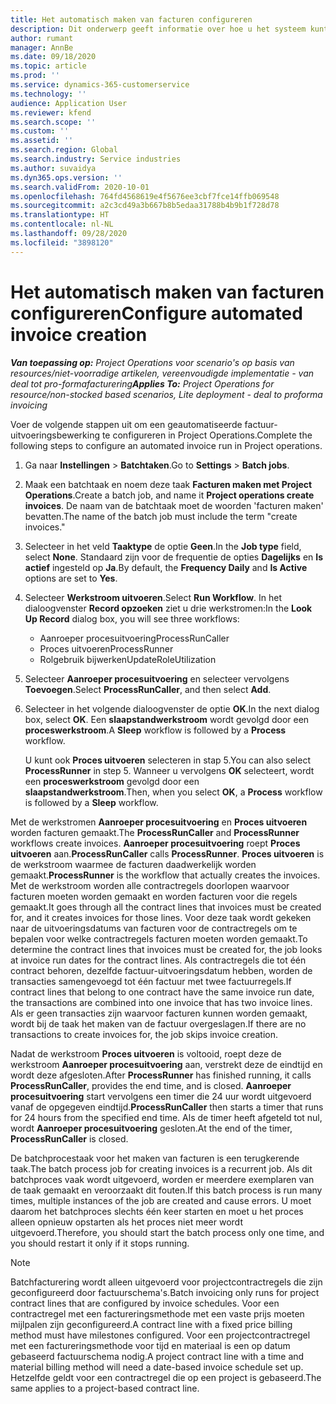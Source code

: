 ```yaml
---
title: Het automatisch maken van facturen configureren
description: Dit onderwerp geeft informatie over hoe u het systeem kunt configureren om automatisch facturen te genereren.
author: rumant
manager: AnnBe
ms.date: 09/18/2020
ms.topic: article
ms.prod: ''
ms.service: dynamics-365-customerservice
ms.technology: ''
audience: Application User
ms.reviewer: kfend
ms.search.scope: ''
ms.custom: ''
ms.assetid: ''
ms.search.region: Global
ms.search.industry: Service industries
ms.author: suvaidya
ms.dyn365.ops.version: ''
ms.search.validFrom: 2020-10-01
ms.openlocfilehash: 764fd4568619e4f5676ee3cbf7fce14ffb069548
ms.sourcegitcommit: a2c3cd49a3b667b8b5edaa31788b4b9b1f728d78
ms.translationtype: HT
ms.contentlocale: nl-NL
ms.lasthandoff: 09/28/2020
ms.locfileid: "3898120"
---
```

# <a name="configure-automated-invoice-creation"></a><span data-ttu-id="e1788-103">Het automatisch maken van facturen configureren</span><span class="sxs-lookup"><span data-stu-id="e1788-103">Configure automated invoice creation</span></span>

<span data-ttu-id="e1788-104">_**Van toepassing op:** Project Operations voor scenario's op basis van resources/niet-voorradige artikelen, vereenvoudigde implementatie - van deal tot pro-formafacturering_</span><span class="sxs-lookup"><span data-stu-id="e1788-104">_**Applies To:** Project Operations for resource/non-stocked based scenarios, Lite deployment - deal to proforma invoicing_</span></span>

<span data-ttu-id="e1788-105">Voer de volgende stappen uit om een geautomatiseerde factuur-uitvoeringsbewerking te configureren in Project Operations.</span><span class="sxs-lookup"><span data-stu-id="e1788-105">Complete the following steps to configure an automated invoice run in Project operations.</span></span>

1. <span data-ttu-id="e1788-106">Ga naar **Instellingen** \> **Batchtaken**.</span><span class="sxs-lookup"><span data-stu-id="e1788-106">Go to **Settings** \> **Batch jobs**.</span></span>
2. <span data-ttu-id="e1788-107">Maak een batchtaak en noem deze taak **Facturen maken met Project Operations**.</span><span class="sxs-lookup"><span data-stu-id="e1788-107">Create a batch job, and name it **Project operations create invoices**.</span></span> <span data-ttu-id="e1788-108">De naam van de batchtaak moet de woorden 'facturen maken' bevatten.</span><span class="sxs-lookup"><span data-stu-id="e1788-108">The name of the batch job must include the term "create invoices."</span></span>
3. <span data-ttu-id="e1788-109">Selecteer in het veld **Taaktype** de optie **Geen**.</span><span class="sxs-lookup"><span data-stu-id="e1788-109">In the **Job type** field, select **None**.</span></span> <span data-ttu-id="e1788-110">Standaard zijn voor de frequentie de opties **Dagelijks** en **Is actief** ingesteld op **Ja**.</span><span class="sxs-lookup"><span data-stu-id="e1788-110">By default, the **Frequency Daily** and **Is Active** options are set to **Yes**.</span></span>
4. <span data-ttu-id="e1788-111">Selecteer **Werkstroom uitvoeren**.</span><span class="sxs-lookup"><span data-stu-id="e1788-111">Select **Run Workflow**.</span></span> <span data-ttu-id="e1788-112">In het dialoogvenster **Record opzoeken** ziet u drie werkstromen:</span><span class="sxs-lookup"><span data-stu-id="e1788-112">In the **Look Up Record** dialog box, you will see three workflows:</span></span>

    - <span data-ttu-id="e1788-113">Aanroeper procesuitvoering</span><span class="sxs-lookup"><span data-stu-id="e1788-113">ProcessRunCaller</span></span>
    - <span data-ttu-id="e1788-114">Proces uitvoeren</span><span class="sxs-lookup"><span data-stu-id="e1788-114">ProcessRunner</span></span>
    - <span data-ttu-id="e1788-115">Rolgebruik bijwerken</span><span class="sxs-lookup"><span data-stu-id="e1788-115">UpdateRoleUtilization</span></span>

5. <span data-ttu-id="e1788-116">Selecteer **Aanroeper procesuitvoering** en selecteer vervolgens **Toevoegen**.</span><span class="sxs-lookup"><span data-stu-id="e1788-116">Select **ProcessRunCaller**, and then select **Add**.</span></span>
6. <span data-ttu-id="e1788-117">Selecteer in het volgende dialoogvenster de optie **OK**.</span><span class="sxs-lookup"><span data-stu-id="e1788-117">In the next dialog box, select **OK**.</span></span> <span data-ttu-id="e1788-118">Een **slaapstandwerkstroom** wordt gevolgd door een **proceswerkstroom**.</span><span class="sxs-lookup"><span data-stu-id="e1788-118">A **Sleep** workflow is followed by a **Process** workflow.</span></span>

    <span data-ttu-id="e1788-119">U kunt ook **Proces uitvoeren** selecteren in stap 5.</span><span class="sxs-lookup"><span data-stu-id="e1788-119">You can also select **ProcessRunner** in step 5.</span></span> <span data-ttu-id="e1788-120">Wanneer u vervolgens **OK** selecteert, wordt een **proceswerkstroom** gevolgd door een **slaapstandwerkstroom**.</span><span class="sxs-lookup"><span data-stu-id="e1788-120">Then, when you select **OK**, a **Process** workflow is followed by a **Sleep** workflow.</span></span>

<span data-ttu-id="e1788-121">Met de werkstromen **Aanroeper procesuitvoering** en **Proces uitvoeren** worden facturen gemaakt.</span><span class="sxs-lookup"><span data-stu-id="e1788-121">The **ProcessRunCaller** and **ProcessRunner** workflows create invoices.</span></span> <span data-ttu-id="e1788-122">**Aanroeper procesuitvoering** roept **Proces uitvoeren** aan.</span><span class="sxs-lookup"><span data-stu-id="e1788-122">**ProcessRunCaller** calls **ProcessRunner**.</span></span> <span data-ttu-id="e1788-123">**Proces uitvoeren** is de werkstroom waarmee de facturen daadwerkelijk worden gemaakt.</span><span class="sxs-lookup"><span data-stu-id="e1788-123">**ProcessRunner** is the workflow that actually creates the invoices.</span></span> <span data-ttu-id="e1788-124">Met de werkstroom worden alle contractregels doorlopen waarvoor facturen moeten worden gemaakt en worden facturen voor die regels gemaakt.</span><span class="sxs-lookup"><span data-stu-id="e1788-124">It goes through all the contract lines that invoices must be created for, and it creates invoices for those lines.</span></span> <span data-ttu-id="e1788-125">Voor deze taak wordt gekeken naar de uitvoeringsdatums van facturen voor de contractregels om te bepalen voor welke contractregels facturen moeten worden gemaakt.</span><span class="sxs-lookup"><span data-stu-id="e1788-125">To determine the contract lines that invoices must be created for, the job looks at invoice run dates for the contract lines.</span></span> <span data-ttu-id="e1788-126">Als contractregels die tot één contract behoren, dezelfde factuur-uitvoeringsdatum hebben, worden de transacties samengevoegd tot één factuur met twee factuurregels.</span><span class="sxs-lookup"><span data-stu-id="e1788-126">If contract lines that belong to one contract have the same invoice run date, the transactions are combined into one invoice that has two invoice lines.</span></span> <span data-ttu-id="e1788-127">Als er geen transacties zijn waarvoor facturen kunnen worden gemaakt, wordt bij de taak het maken van de factuur overgeslagen.</span><span class="sxs-lookup"><span data-stu-id="e1788-127">If there are no transactions to create invoices for, the job skips invoice creation.</span></span>

<span data-ttu-id="e1788-128">Nadat de werkstroom **Proces uitvoeren** is voltooid, roept deze de werkstroom **Aanroeper procesuitvoering** aan, verstrekt deze de eindtijd en wordt deze afgesloten.</span><span class="sxs-lookup"><span data-stu-id="e1788-128">After **ProcessRunner** has finished running, it calls **ProcessRunCaller**, provides the end time, and is closed.</span></span> <span data-ttu-id="e1788-129">**Aanroeper procesuitvoering** start vervolgens een timer die 24 uur wordt uitgevoerd vanaf de opgegeven eindtijd.</span><span class="sxs-lookup"><span data-stu-id="e1788-129">**ProcessRunCaller** then starts a timer that runs for 24 hours from the specified end time.</span></span> <span data-ttu-id="e1788-130">Als de timer heeft afgeteld tot nul, wordt **Aanroeper procesuitvoering** gesloten.</span><span class="sxs-lookup"><span data-stu-id="e1788-130">At the end of the timer, **ProcessRunCaller** is closed.</span></span>

<span data-ttu-id="e1788-131">De batchprocestaak voor het maken van facturen is een terugkerende taak.</span><span class="sxs-lookup"><span data-stu-id="e1788-131">The batch process job for creating invoices is a recurrent job.</span></span> <span data-ttu-id="e1788-132">Als dit batchproces vaak wordt uitgevoerd, worden er meerdere exemplaren van de taak gemaakt en veroorzaakt dit fouten.</span><span class="sxs-lookup"><span data-stu-id="e1788-132">If this batch process is run many times, multiple instances of the job are created and cause errors.</span></span> <span data-ttu-id="e1788-133">U moet daarom het batchproces slechts één keer starten en moet u het proces alleen opnieuw opstarten als het proces niet meer wordt uitgevoerd.</span><span class="sxs-lookup"><span data-stu-id="e1788-133">Therefore, you should start the batch process only one time, and you should restart it only if it stops running.</span></span>

> [!NOTE]
> <span data-ttu-id="e1788-134">Batchfacturering wordt alleen uitgevoerd voor projectcontractregels die zijn geconfigureerd door factuurschema's.</span><span class="sxs-lookup"><span data-stu-id="e1788-134">Batch invoicing only runs for project contract lines that are configured by invoice schedules.</span></span> <span data-ttu-id="e1788-135">Voor een contractregel met een factureringsmethode met een vaste prijs moeten mijlpalen zijn geconfigureerd.</span><span class="sxs-lookup"><span data-stu-id="e1788-135">A contract line with a fixed price billing method must have milestones configured.</span></span> <span data-ttu-id="e1788-136">Voor een projectcontractregel met een factureringsmethode voor tijd en materiaal is een op datum gebaseerd factuurschema nodig.</span><span class="sxs-lookup"><span data-stu-id="e1788-136">A project contract line with a time and material billing method will need a date-based invoice schedule set up.</span></span> <span data-ttu-id="e1788-137">Hetzelfde geldt voor een contractregel die op een project is gebaseerd.</span><span class="sxs-lookup"><span data-stu-id="e1788-137">The same applies to a project-based contract line.</span></span>     
